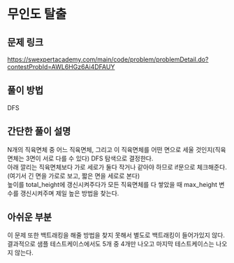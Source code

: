 # 무인도 탈출

## 문제 링크
https://swexpertacademy.com/main/code/problem/problemDetail.do?contestProbId=AWL6HGz6Ai4DFAUY

## 풀이 방법
DFS

## 간단한 풀이 설명
N개의 직육면체 중 어느 직육면체, 그리고 이 직육면체를 어떤 면으로 세울 것인지(직육면체는 3면이 서로 다를 수 있다) DFS 탐색으로 결정한다. <br>
아래 깔리는 직육면체보다 가로 세로가 둘다 작거나 같아야 하므로 if문으로 체크해준다. (여기서 긴 면을 가로로 보고, 짧은 면을 세로로 본다) <br>
높이를 total_height에 갱신시켜주다가 모든 직육면체를 다 쌓았을 때 max_height 변수를 갱신시켜주며 제일 높은 방법을 찾는다. <br>

## 아쉬운 부분
이 문제 또한 백트래킹을 해줄 방법을 찾지 못해서 별도로 백트래킹이 들어가있지 않다. <br>
결과적으로 샘플 테스트케이스에서도 5개 중 4개만 나오고 마지막 테스트케이스는 나오지 않는다. <br>
